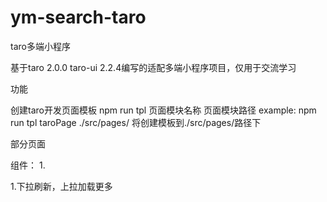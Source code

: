 # ym-search-taro
taro多端小程序

基于taro 2.0.0  taro-ui 2.2.4编写的适配多端小程序项目，仅用于交流学习

功能

 创建taro开发页面模板
  npm run tpl 页面模块名称  页面模块路径
   example:  npm run tpl taroPage ./src/pages/   将创建模板到./src/pages/路径下
   
部分页面

   
组件：
  1.

  1.下拉刷新，上拉加载更多
  
